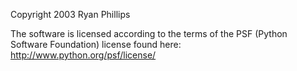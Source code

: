 Copyright 2003 Ryan Phillips

The software is licensed according to the terms of the PSF (Python Software Foundation) license found here: http://www.python.org/psf/license/